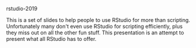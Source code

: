 rstudio-2019

This is a set of slides to help people to use RStudio for more than scripting. Unfortunately many don't even use RStudio for scripting efficiently, plus they miss out on all the other fun stuff. This presentation is an attempt to present what all RStudio has to offer.